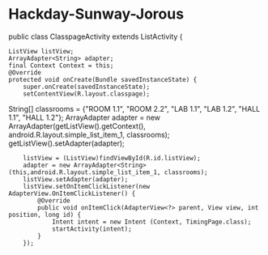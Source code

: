 # Hackday-Sunway-Jorous
public class ClasspageActivity extends ListActivity {

    ListView listView;
    ArrayAdapter<String> adapter;
    final Context Context = this;
    @Override
    protected void onCreate(Bundle savedInstanceState) {
        super.onCreate(savedInstanceState);
        setContentView(R.layout.classpage);

String[] classrooms = {"ROOM 1.1", "ROOM 2.2", "LAB 1.1", "LAB 1.2", "HALL 1.1", "HALL 1.2"};
        ArrayAdapter<String> adapter = new ArrayAdapter<String>(getListView().getContext(), android.R.layout.simple_list_item_1, classrooms);
        getListView().setAdapter(adapter);

        listView = (ListView)findViewById(R.id.listView);
        adapter = new ArrayAdapter<String>(this,android.R.layout.simple_list_item_1, classrooms);
        listView.setAdapter(adapter);
        listView.setOnItemClickListener(new AdapterView.OnItemClickListener() {
            @Override
            public void onItemClick(AdapterView<?> parent, View view, int position, long id) {
                Intent intent = new Intent (Context, TimingPage.class);
                startActivity(intent);
            }
        });
